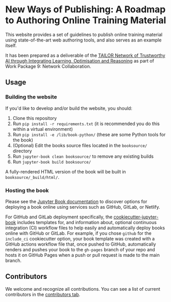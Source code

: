 # New Ways of Publishing: A Roadmap to Authoring Online Training Material

This website provides a set of guidelines to publish online training material
using state-of-the-art web authoring tools, and also serves as an example itself.

It has been prepared as a deliverable of the 
[TAILOR Network of Trustworthy AI through Integrating Learning, Optimisation and Reasoning](https://tailor-network.eu) 
as part of Work Package 9: Network Collaboration. 

## Usage

### Building the website

If you'd like to develop and/or build the website, you should:

1. Clone this repository
2. Run `pip install -r requirements.txt` (it is recommended you do this within a virtual environment)
3. Run `pip install -e /lib/book-python/` (these are some Python tools
   for the book)
4. (Optional) Edit the books source files located in the `booksource/` directory
5. Run `jupyter-book clean booksource/` to remove any existing builds
6. Run `jupyter-book build booksource/`

A fully-rendered HTML version of the book will be built in `booksource/_build/html/`.

### Hosting the book

Please see the [Jupyter Book documentation](https://jupyterbook.org/publish/web.html) to discover options for deploying a book online using services such as GitHub, GitLab, or Netlify.

For GitHub and GitLab deployment specifically, the [cookiecutter-jupyter-book](https://github.com/executablebooks/cookiecutter-jupyter-book) includes templates for, and information about, optional continuous integration (CI) workflow files to help easily and automatically deploy books online with GitHub or GitLab. For example, if you chose `github` for the `include_ci` cookiecutter option, your book template was created with a GitHub actions workflow file that, once pushed to GitHub, automatically renders and pushes your book to the `gh-pages` branch of your repo and hosts it on GitHub Pages when a push or pull request is made to the main branch.

## Contributors

We welcome and recognize all contributions. You can see a list of current contributors in the [contributors tab](https://github.com/perellonieto/booksource/graphs/contributors).
